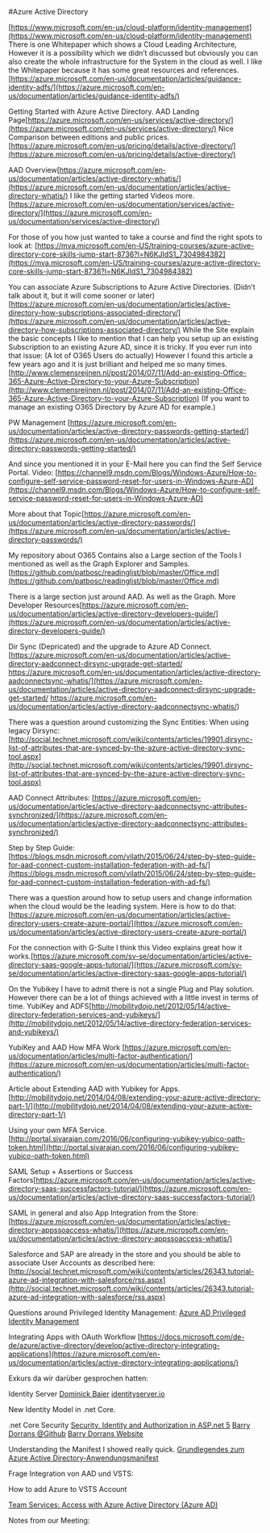 #Azure Active Directory

[https://www.microsoft.com/en-us/cloud-platform/identity-management](https://www.microsoft.com/en-us/cloud-platform/identity-management)
There is one Whitepaper which shows a Cloud Leading Architecture, However it is a possibility which we didn’t discussed but obviously you can also create the whole infrastructure for the System in the cloud as well. I like the Whitepaper because it has some great resources and references. [https://azure.microsoft.com/en-us/documentation/articles/guidance-identity-adfs/](https://azure.microsoft.com/en-us/documentation/articles/guidance-identity-adfs/)

Getting Started with Azure Active Directory.
AAD Landing Page[https://azure.microsoft.com/en-us/services/active-directory/](https://azure.microsoft.com/en-us/services/active-directory/)
Nice Comparison between editions and public prices. [https://azure.microsoft.com/en-us/pricing/details/active-directory/](https://azure.microsoft.com/en-us/pricing/details/active-directory/)

AAD Overview[https://azure.microsoft.com/en-us/documentation/articles/active-directory-whatis/](https://azure.microsoft.com/en-us/documentation/articles/active-directory-whatis/)
I like the getting started Videos more.[https://azure.microsoft.com/en-us/documentation/services/active-directory/](https://azure.microsoft.com/en-us/documentation/services/active-directory/)

For those of you how just wanted to take a course and find the right spots to look at:
[https://mva.microsoft.com/en-US/training-courses/azure-active-directory-core-skills-jump-start-8736?l=N6KJIdS1_7304984382](https://mva.microsoft.com/en-US/training-courses/azure-active-directory-core-skills-jump-start-8736?l=N6KJIdS1_7304984382)

You can associate Azure Subscriptions to Azure Active Directories. (Didn’t talk about it, but it will come sooner or later)[https://azure.microsoft.com/en-us/documentation/articles/active-directory-how-subscriptions-associated-directory/](https://azure.microsoft.com/en-us/documentation/articles/active-directory-how-subscriptions-associated-directory/)
While the Site explain the basic concepts I like to mention that I can help you setup up an existing Subscription to an existing Azure AD, since it is tricky. If you ever run into that issue: (A lot of O365 Users do actually)
However I found this article a few years ago and it is just brilliant and helped me so many times. [http://www.clemensreijnen.nl/post/2014/07/11/Add-an-existing-Office-365-Azure-Active-Directory-to-your-Azure-Subscription](http://www.clemensreijnen.nl/post/2014/07/11/Add-an-existing-Office-365-Azure-Active-Directory-to-your-Azure-Subscription)
(If you want to manage an existing O365 Directory by Azure AD for example.)

PW Management
[https://azure.microsoft.com/en-us/documentation/articles/active-directory-passwords-getting-started/](https://azure.microsoft.com/en-us/documentation/articles/active-directory-passwords-getting-started/)

And since you mentioned it in your E-Mail here you can find the Self Service Portal.
Video: [https://channel9.msdn.com/Blogs/Windows-Azure/How-to-configure-self-service-password-reset-for-users-in-Windows-Azure-AD](https://channel9.msdn.com/Blogs/Windows-Azure/How-to-configure-self-service-password-reset-for-users-in-Windows-Azure-AD)

More about that Topic[https://azure.microsoft.com/en-us/documentation/articles/active-directory-passwords/](https://azure.microsoft.com/en-us/documentation/articles/active-directory-passwords/)

My repository about O365 Contains also a Large section of the Tools I mentioned as well as the Graph Explorer and Samples.[https://github.com/patbosc/readinglist/blob/master/Office.md](https://github.com/patbosc/readinglist/blob/master/Office.md)

There is a large section just around AAD. As well as the Graph.
More Developer Resources[https://azure.microsoft.com/en-us/documentation/articles/active-directory-developers-guide/](https://azure.microsoft.com/en-us/documentation/articles/active-directory-developers-guide/)

Dir Sync (Depricated) and the upgrade to Azure AD Connect.[https://azure.microsoft.com/en-us/documentation/articles/active-directory-aadconnect-dirsync-upgrade-get-started/
https://azure.microsoft.com/en-us/documentation/articles/active-directory-aadconnectsync-whatis/](https://azure.microsoft.com/en-us/documentation/articles/active-directory-aadconnect-dirsync-upgrade-get-started/
https://azure.microsoft.com/en-us/documentation/articles/active-directory-aadconnectsync-whatis/)

There was a question around customizing the Sync Entities:
When using legacy Dirsync: [http://social.technet.microsoft.com/wiki/contents/articles/19901.dirsync-list-of-attributes-that-are-synced-by-the-azure-active-directory-sync-tool.aspx](http://social.technet.microsoft.com/wiki/contents/articles/19901.dirsync-list-of-attributes-that-are-synced-by-the-azure-active-directory-sync-tool.aspx)

AAD Connect Attributes: [https://azure.microsoft.com/en-us/documentation/articles/active-directory-aadconnectsync-attributes-synchronized/](https://azure.microsoft.com/en-us/documentation/articles/active-directory-aadconnectsync-attributes-synchronized/)

Step by Step Guide: [https://blogs.msdn.microsoft.com/vilath/2015/06/24/step-by-step-guide-for-aad-connect-custom-installation-federation-with-ad-fs/](https://blogs.msdn.microsoft.com/vilath/2015/06/24/step-by-step-guide-for-aad-connect-custom-installation-federation-with-ad-fs/)

There was a question around how to setup users and change information when the cloud would be the leading system. 
Here is how to do that: [https://azure.microsoft.com/en-us/documentation/articles/active-directory-users-create-azure-portal/](https://azure.microsoft.com/en-us/documentation/articles/active-directory-users-create-azure-portal/)

For the connection with G-Suite I think this Video explains great how it works.[https://azure.microsoft.com/sv-se/documentation/articles/active-directory-saas-google-apps-tutorial/](https://azure.microsoft.com/sv-se/documentation/articles/active-directory-saas-google-apps-tutorial/)

On the Yubikey I have to admit there is not a single Plug and Play solution. However there can be a lot of things achieved with a little invest in terms of time. 
YubiKey and ADFS[http://mobilitydojo.net/2012/05/14/active-directory-federation-services-and-yubikeys/](http://mobilitydojo.net/2012/05/14/active-directory-federation-services-and-yubikeys/)

YubiKey and AAD
How MFA Work [https://azure.microsoft.com/en-us/documentation/articles/multi-factor-authentication/](https://azure.microsoft.com/en-us/documentation/articles/multi-factor-authentication/)

Article about Extending AAD with Yubikey for Apps.[http://mobilitydojo.net/2014/04/08/extending-your-azure-active-directory-part-1/](http://mobilitydojo.net/2014/04/08/extending-your-azure-active-directory-part-1/)

Using your own MFA Service.[http://portal.sivarajan.com/2016/06/configuring-yubikey-yubico-oath-token.html](http://portal.sivarajan.com/2016/06/configuring-yubikey-yubico-oath-token.html)

SAML Setup + Assertions or Success Factors[https://azure.microsoft.com/en-us/documentation/articles/active-directory-saas-successfactors-tutorial/](https://azure.microsoft.com/en-us/documentation/articles/active-directory-saas-successfactors-tutorial/)

SAML in general and also App Integration from the Store: [https://azure.microsoft.com/en-us/documentation/articles/active-directory-appssoaccess-whatis/](https://azure.microsoft.com/en-us/documentation/articles/active-directory-appssoaccess-whatis/)


Salesforce and SAP are already in the store and you should be able to associate User Accounts as described here: [http://social.technet.microsoft.com/wiki/contents/articles/26343.tutorial-azure-ad-integration-with-salesforce/rss.aspx](http://social.technet.microsoft.com/wiki/contents/articles/26343.tutorial-azure-ad-integration-with-salesforce/rss.aspx)

Questions around Privileged Identity Management: [Azure AD Privileged Identity Management](http://blogs.microsoft.com/microsoftsecure/2015/07/23/cloud-security-controls-series-azure-ad-privileged-identity-management/)

Integrating Apps with OAuth Workflow
[https://docs.microsoft.com/de-de/azure/active-directory/develop/active-directory-integrating-applications](https://azure.microsoft.com/en-us/documentation/articles/active-directory-integrating-applications/)


Exkurs da wir darüber gesprochen hatten:

Identity Server
[Dominick Baier](https://leastprivilege.com/)
[identityserver.io](http://identityserver.io/)

New Identity Model in .net Core.

.net Core Security
[Security, Identity and Authorization in ASP.net 5](https://vimeo.com/153102690)
[Barry Dorrans @Github](https://github.com/blowdart)
[Barry Dorrans Website](https://idunno.org)

Understanding the Manifest I showed really quick.
[Grundlegendes zum Azure Active Directory-Anwendungsmanifest](https://azure.microsoft.com/en-us/documentation/articles/active-directory-application-manifest/)

Frage Integration von AAD und VSTS:

How to add Azure to VSTS Account

[Team Services: Access with Azure Active Directory (Azure AD)](https://www.visualstudio.com/en-us/docs/setup-admin/team-services/manage-organization-access-for-your-account-vs)

Notes from our Meeting:

